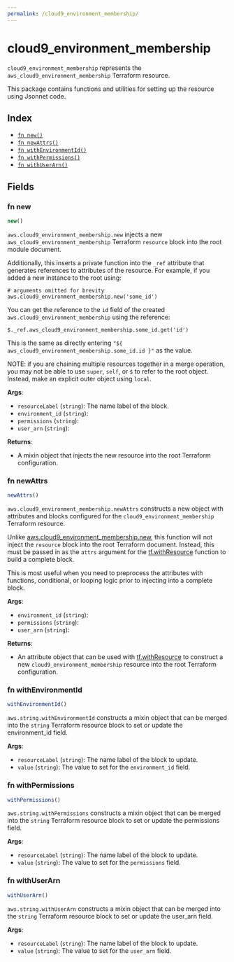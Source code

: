 ```yaml
---
permalink: /cloud9_environment_membership/
---
```


# cloud9_environment_membership

`cloud9_environment_membership` represents the `aws_cloud9_environment_membership` Terraform resource.



This package contains functions and utilities for setting up the resource using Jsonnet code.


## Index

* [`fn new()`](#fn-new)
* [`fn newAttrs()`](#fn-newattrs)
* [`fn withEnvironmentId()`](#fn-withenvironmentid)
* [`fn withPermissions()`](#fn-withpermissions)
* [`fn withUserArn()`](#fn-withuserarn)

## Fields

### fn new

```ts
new()
```


`aws.cloud9_environment_membership.new` injects a new `aws_cloud9_environment_membership` Terraform `resource`
block into the root module document.

Additionally, this inserts a private function into the `_ref` attribute that generates references to attributes of the
resource. For example, if you added a new instance to the root using:

    # arguments omitted for brevity
    aws.cloud9_environment_membership.new('some_id')

You can get the reference to the `id` field of the created `aws.cloud9_environment_membership` using the reference:

    $._ref.aws_cloud9_environment_membership.some_id.get('id')

This is the same as directly entering `"${ aws_cloud9_environment_membership.some_id.id }"` as the value.

NOTE: if you are chaining multiple resources together in a merge operation, you may not be able to use `super`, `self`,
or `$` to refer to the root object. Instead, make an explicit outer object using `local`.

**Args**:
  - `resourceLabel` (`string`): The name label of the block.
  - `environment_id` (`string`): 
  - `permissions` (`string`): 
  - `user_arn` (`string`): 

**Returns**:
- A mixin object that injects the new resource into the root Terraform configuration.


### fn newAttrs

```ts
newAttrs()
```


`aws.cloud9_environment_membership.newAttrs` constructs a new object with attributes and blocks configured for the `cloud9_environment_membership`
Terraform resource.

Unlike [aws.cloud9_environment_membership.new](#fn-cloud9environmentmembershipnew), this function will not inject the `resource`
block into the root Terraform document. Instead, this must be passed in as the `attrs` argument for the
[tf.withResource](https://github.com/tf-libsonnet/core/tree/main/docs#fn-withresource) function to build a complete block.

This is most useful when you need to preprocess the attributes with functions, conditional, or looping logic prior to
injecting into a complete block.

**Args**:
  - `environment_id` (`string`): 
  - `permissions` (`string`): 
  - `user_arn` (`string`): 

**Returns**:
  - An attribute object that can be used with [tf.withResource](https://github.com/tf-libsonnet/core/tree/main/docs#fn-withresource) to construct a new `cloud9_environment_membership` resource into the root Terraform configuration.


### fn withEnvironmentId

```ts
withEnvironmentId()
```

`aws.string.withEnvironmentId` constructs a mixin object that can be merged into the `string`
Terraform resource block to set or update the environment_id field.



**Args**:
  - `resourceLabel` (`string`): The name label of the block to update.
  - `value` (`string`): The value to set for the `environment_id` field.


### fn withPermissions

```ts
withPermissions()
```

`aws.string.withPermissions` constructs a mixin object that can be merged into the `string`
Terraform resource block to set or update the permissions field.



**Args**:
  - `resourceLabel` (`string`): The name label of the block to update.
  - `value` (`string`): The value to set for the `permissions` field.


### fn withUserArn

```ts
withUserArn()
```

`aws.string.withUserArn` constructs a mixin object that can be merged into the `string`
Terraform resource block to set or update the user_arn field.



**Args**:
  - `resourceLabel` (`string`): The name label of the block to update.
  - `value` (`string`): The value to set for the `user_arn` field.
